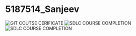 # 5187514_Sanjeev
![GIT COUTSE CERIFICATE](/5187514_Sanjeev/SimpliLearnCertificate.png)
![SDLC COURSE COMPLETION](/5187514_Sanjeev/Agile%20course%20completion%20(1).png)
![SDLC COURSE COMPLETION](/5187514_Sanjeev/Agile%20course%20completion%20(2).png)
